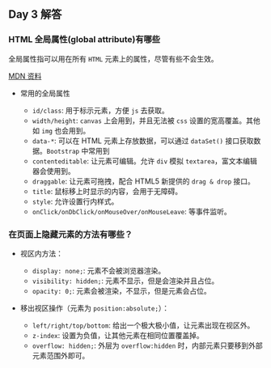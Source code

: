 ## Day 3 解答

### HTML 全局属性(global attribute)有哪些

全局属性指可以用在所有 `HTML` 元素上的属性，尽管有些不会生效。

[MDN 资料](https://developer.mozilla.org/en-US/docs/Web/HTML/Global_attributes)

- 常用的全局属性

	- `id/class`: 用于标示元素，方便 `js` 去获取。
	- `width/height`: `canvas` 上会用到，并且无法被 `css` 设置的宽高覆盖。其他如 `img` 也会用到。
	- `data-*`: 可以在 HTML 元素上存放数据，可以通过 `dataSet()` 接口获取数据。`Bootstrap` 中常用到
	- `contenteditable`: 让元素可编辑。允许 `div` 模拟 `textarea`，富文本编辑器会使用到。
	- `draggable`: 让元素可拖拽，配合 HTML5 新提供的 `drag & drop` 接口。
	- `title`: 鼠标移上时显示的内容，会用于无障碍。
	- `style`: 允许设置行内样式。
	- `onClick/onDbClick/onMouseOver/onMouseLeave`: 等事件监听。

### 在页面上隐藏元素的方法有哪些？

- 视区内方法：
	- `display: none;`: 元素不会被浏览器渲染。
	- `visibility: hidden;`: 元素不显示，但是会渲染并且占位。
	- `opacity: 0;`: 元素会被渲染，不显示，但是元素会占位。

- 移出视区操作（元素为 `position:absolute;`）：
	- `left/right/top/bottom`: 给出一个极大极小值，让元素出现在视区外。
	- `z-index`: 设置为负值，让其他元素在相同位置覆盖掉。
	- `overflow: hidden;`: 外层为 `overflow:hidden` 时，内部元素只要移到外部元素范围外即可。